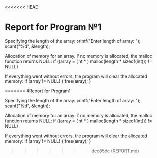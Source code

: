 <<<<<<< HEAD
# Report for Program №1

Specifying the length of the array:
printf("Enter length of array: ");
scanf("%d", &length);

Allocation of memory for an array. If no memory is allocated, the malloc function returns NULL:
if ((array = (int * ) malloc(length * sizeof(int))) != NULL)

If everything went without errors, the program will clear the allocated memory:
if (array != NULL)
{
free(array);
}

=======
#Report for Program1

Specifying the length of the array:
printf("Enter length of array: ");
scanf("%d", &length);

Allocation of memory for an array. If no memory is allocated, the malloc function returns NULL:
if ((array = (int * ) malloc(length * sizeof(int))) != NULL)

If everything went without errors, the program will clear the allocated memory:
if (array != NULL)
{
free(array);
}
>>>>>>> dec85dc (REPORT.md)

